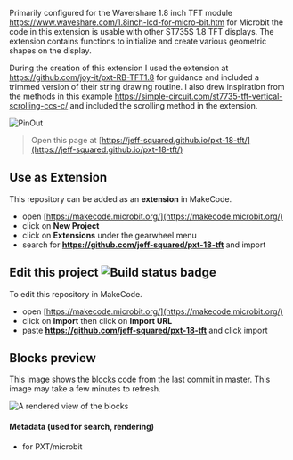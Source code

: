 Primarily configured for the Wavershare 1.8 inch TFT module https://www.waveshare.com/1.8inch-lcd-for-micro-bit.htm for Microbit the code in this extension is usable with other ST735S 1.8 TFT displays. 
The extension contains functions to initialize and create various geometric shapes on the display.

During the creation of this extension I used the extension at https://github.com/joy-it/pxt-RB-TFT1.8 for guidance and included a trimmed version of their string drawing routine. I also drew inspiration from the methods in this example https://simple-circuit.com/st7735-tft-vertical-scrolling-ccs-c/ and included the scrolling method in the extension.


![PinOut](https://user-images.githubusercontent.com/109444537/179872683-45711eca-ee2a-43a0-88fa-b1a0edc7cab0.png)


> Open this page at [https://jeff-squared.github.io/pxt-18-tft/](https://jeff-squared.github.io/pxt-18-tft/)

## Use as Extension

This repository can be added as an **extension** in MakeCode.

* open [https://makecode.microbit.org/](https://makecode.microbit.org/)
* click on **New Project**
* click on **Extensions** under the gearwheel menu
* search for **https://github.com/jeff-squared/pxt-18-tft** and import

## Edit this project ![Build status badge](https://github.com/jeff-squared/pxt-18-tft/workflows/MakeCode/badge.svg)

To edit this repository in MakeCode.

* open [https://makecode.microbit.org/](https://makecode.microbit.org/)
* click on **Import** then click on **Import URL**
* paste **https://github.com/jeff-squared/pxt-18-tft** and click import

## Blocks preview

This image shows the blocks code from the last commit in master.
This image may take a few minutes to refresh.

![A rendered view of the blocks](https://github.com/jeff-squared/pxt-18-tft/raw/master/.github/makecode/blocks.png)

#### Metadata (used for search, rendering)

* for PXT/microbit
<script src="https://makecode.com/gh-pages-embed.js"></script><script>makeCodeRender("{{ site.makecode.home_url }}", "{{ site.github.owner_name }}/{{ site.github.repository_name }}");</script>
